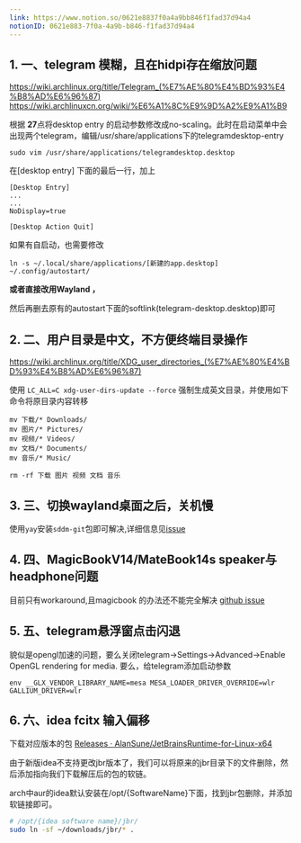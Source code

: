 ```yaml
---
link: https://www.notion.so/0621e8837f0a4a9bb846f1fad37d94a4
notionID: 0621e883-7f0a-4a9b-b846-f1fad37d94a4
---
```

## 1. 一、telegram 模糊，且在hidpi存在缩放问题
https://wiki.archlinux.org/title/Telegram_(%E7%AE%80%E4%BD%93%E4%B8%AD%E6%96%87)
https://wiki.archlinuxcn.org/wiki/%E6%A1%8C%E9%9D%A2%E9%A1%B9

根据 **27**点将desktop entry 的启动参数修改成no-scaling。此时在启动菜单中会出现两个telegram，编辑/usr/share/applications下的telegramdesktop-entry

```shell
sudo vim /usr/share/applications/telegramdesktop.desktop
```

在[desktop entry] 下面的最后一行，加上

```shell
[Desktop Entry]
...
...
NoDisplay=true

[Desktop Action Quit]
```

如果有自启动，也需要修改

```shell
ln -s ~/.local/share/applications/[新建的app.desktop] ~/.config/autostart/
```


**或者直接改用Wayland ，** 

然后再删去原有的autostart下面的softlink(telegram-desktop.desktop)即可

## 2. 二、用户目录是中文，不方便终端目录操作

https://wiki.archlinux.org/title/XDG_user_directories_(%E7%AE%80%E4%BD%93%E4%B8%AD%E6%96%87)

使用 `LC_ALL=C xdg-user-dirs-update --force` 强制生成英文目录，并使用如下命令将原目录内容转移
```shell
mv 下载/* Downloads/
mv 图片/* Pictures/
mv 视频/* Videos/
mv 文档/* Documents/
mv 音乐/* Music/

rm -rf 下载 图片 视频 文档 音乐
```

## 3. 三、切换wayland桌面之后，关机慢

使用`yay`安装`sddm-git`包即可解决,详细信息见[issue](https://github.com/sddm/sddm/issues/1476)

## 4. 四、MagicBookV14/MateBook14s speaker与headphone问题

目前只有workaround,且magicbook 的办法还不能完全解决
[github issue](https://github.com/thesofproject/linux/issues/3350)

## 5. 五、telegram悬浮窗点击闪退
貌似是opengl加速的问题，要么关闭telegram->Settings->Advanced->Enable OpenGL rendering for media.
要么，给telegram添加启动参数
```shell
env __GLX_VENDOR_LIBRARY_NAME=mesa MESA_LOADER_DRIVER_OVERRIDE=wlr GALLIUM_DRIVER=wlr
```
## 6. 六、idea fcitx 输入偏移
下载对应版本的包
[Releases · AlanSune/JetBrainsRuntime-for-Linux-x64](https://github.com/AlanSune/JetBrainsRuntime-for-Linux-x64/releases)

由于新版idea不支持更改jbr版本了，我们可以将原来的jbr目录下的文件删除，然后添加指向我们下载解压后的包的软链。

arch中aur的idea默认安装在/opt/{SoftwareName}下面，找到jbr包删除，并添加软链接即可。

```bash
# /opt/{idea software name}/jbr/
sudo ln -sf ~/downloads/jbr/* .
```